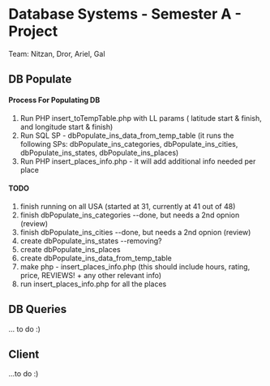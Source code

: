 # Database Systems - Semester A - Project #

Team: Nitzan, Dror, Ariel, Gal

## **DB Populate** ##

#### Process For Populating DB ####

1. Run PHP insert_toTempTable.php with LL params ( latitude start & finish, and longitude start & finish)
2. Run SQL SP - dbPopulate_ins_data_from_temp_table (it runs the following SPs: dbPopulate_ins_categories, dbPopulate_ins_cities, dbPopulate_ins_states, dbPopulate_ins_places)
3. Run PHP insert_places_info.php - it will add additional info needed per place


#### TODO ####
1. finish running on all USA (started at 31, currently at 41 out of 48)
1. finish dbPopulate_ins_categories --done, but needs a 2nd opnion (review)
2. finish dbPopulate_ins_cities --done, but needs a 2nd opnion (review)
3. create dbPopulate_ins_states --removing?
4. create dbPopulate_ins_places
5. create dbPopulate_ins_data_from_temp_table 
6. make php - insert_places_info.php  (this should include hours, rating, price, REVIEWS! + any other relevant info)
7. run insert_places_info.php for all the places

## **DB Queries** ##
... to do :)


## **Client** ##
...to do :)